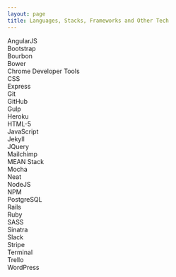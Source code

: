 ```yaml
---
layout: page
title: Languages, Stacks, Frameworks and Other Tech
---
```

<!-- <h3></h3> -->
<!-- <h3>Front-End</h3>
<p>From the core HTML markup, the </p>
<hr />
<h4>Styling</h4>
<p>The box model</p>
<p>Preprocessors such as SASS</p>
<p>Frameworks and mixin libraries</p>
<p>Bootstrap, Skeleton, Bourbon, Bitters and Neat</p> -->
<div class="box alt">
  <div class="row uniform 20%">
    <div class="2u"><span class="image fit"><img src="images/angular-icon.svg" alt="" />AngularJS</span></div>
    <!-- <div class="2u"><span class="image fit"><img src="images/atom.svg" alt="" />ATOM</span></div>
    <div class="2u"><span class="image fit"><img src="images/aws.svg" alt="" />Amazon Web Services</span></div> -->
    <!-- <div class="2u"><span class="image fit"><img src="images/bash.svg" alt="" />Bash</span></div> -->
    <div class="2u"><span class="image fit"><img src="images/bootstrap.svg" alt="" />Bootstrap</span></div>
    <div class="2u"><span class="image fit"><img src="images/bourbon.svg" alt="" />Bourbon</span></div>
    <div class="2u"><span class="image fit"><img src="images/bower.svg" alt="" />Bower</span></div>
    <div class="2u"><span class="image fit"><img src="images/chrome.svg" alt="" />Chrome Developer Tools</span></div>
    <div class="2u"><span class="image fit"><img src="images/css-3.svg" alt="" />CSS</span></div>
    <!-- <div class="2u"><span class="image fit"><img src="images/es6.svg" alt="" />ES6 Javascript</span></div> -->
    <div class="2u"><span class="image fit"><img src="images/express.svg" alt="" />Express</span></div>
    <div class="2u"><span class="image fit"><img src="images/git.svg" alt="" /></span>Git</div>
    <div class="2u"><span class="image fit"><img src="images/github.svg" alt="" /></span>GitHub</div>
    <div class="2u"><span class="image fit"><img src="images/gulp.svg" alt="" /></span>Gulp</div>
    <div class="2u"><span class="image fit"><img src="images/heroku.svg" alt="" /></span>Heroku</div>
    <div class="2u"><span class="image fit"><img src="images/html-5.svg" alt="" /></span>HTML-5</div>
    <div class="2u"><span class="image fit"><img src="images/javascript.svg" alt="" /></span>JavaScript</div>
    <div class="2u"><span class="image fit"><img src="images/jekyll.svg" alt="" /></span>Jekyll</div>
    <div class="2u"><span class="image fit"><img src="images/jquery.svg" alt="" /></span>JQuery</div>
    <div class="2u"><span class="image fit"><img src="images/mailchimp-freddie.svg" alt="" />Mailchimp</span></div>
    <div class="2u"><span class="image fit"><img src="images/meanio.svg" alt="" /></span>MEAN Stack</div>
    <div class="2u"><span class="image fit"><img src="images/mocha.svg" alt="" /></span>Mocha</div>
    <div class="2u"><span class="image fit"><img src="images/neat.svg" alt="" />Neat</span></div>
    <div class="2u"><span class="image fit"><img src="images/nodejs.svg" alt="" />NodeJS</span></div>
    <!-- <div class="2u"><span class="image fit"><img src="images/nodemon.svg" alt="" /></span></div> -->
    <div class="2u"><span class="image fit"><img src="images/npm.svg" alt="" /></span>NPM</div>
    <div class="2u"><span class="image fit"><img src="images/postgresql.svg" alt="" />PostgreSQL</span></div>
    <div class="2u"><span class="image fit"><img src="images/rails.svg" alt="" /></span>Rails</div>
    <div class="2u"><span class="image fit"><img src="images/ruby.svg" alt="" /></span>Ruby</div>
    <div class="2u"><span class="image fit"><img src="images/sass.svg" alt="" /></span>SASS</div>
    <div class="2u"><span class="image fit"><img src="images/sinatra.svg" alt="" />Sinatra</span></div>
    <div class="2u"><span class="image fit"><img src="images/slack.svg" alt="" />Slack</span></div>
    <div class="2u"><span class="image fit"><img src="images/stripe.svg" alt="" />Stripe</span></div>
    <div class="2u"><span class="image fit"><img src="images/terminal.svg" alt="" />Terminal</span></div>
    <div class="2u"><span class="image fit"><img src="images/trello.svg" alt="" />Trello</span></div>
    <div class="2u"><span class="image fit"><img src="images/wordpress-icon.svg" alt="" />WordPress</span></div>
  </div>
</div>
